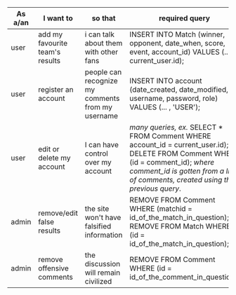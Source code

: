 As a/an | I want to | so that | required query
--- | --- | --- | ---
user | add my favourite team's results | i can talk about them with other fans | INSERT INTO Match (winner, opponent, date_when, score, event, account_id) VALUES (... , current_user.id);
user | register an account | people can recognize my comments from my username | INSERT INTO account (date_created, date_modified, username, password, role) VALUES (... , 'USER');
user | edit or delete my account | I can have control over my account | *many queries, ex.* SELECT * FROM Comment WHERE account_id = current_user.id); & DELETE FROM Comment WHERE (id = comment_id);  *where comment_id is gotten from a list of comments, created using the previous query*. 
admin | remove/edit false results | the site won't have falsified information | REMOVE FROM Comment WHERE (matchid = id_of_the_match_in_question); & REMOVE FROM Match WHERE (id = id_of_the_match_in_question);
admin | remove offensive comments | the discussion will remain civilized | REMOVE FROM Comment WHERE (id = id_of_the_comment_in_question); 
